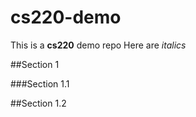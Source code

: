 # cs220-demo
This is a **cs220** demo repo
Here are *italics*

##Section 1


###Section 1.1

##Section 1.2
